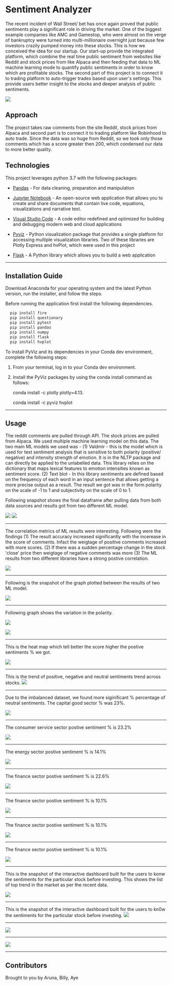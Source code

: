 # Sentiment Analyzer

The recent incident of Wall Street/ bet has once again proved that public sentiments play a significant role in driving the market.  One of the biggest example companies like AMC and Gamestop, who were almost on the verge of bankruptcy were turned into multi-millionaire overnight just because few investors crazily pumped money into these stocks. This is how we conceived the idea for our startup. Our start-up provide the integrated platform, which combine the real time public sentiment from websites like Reddit and stock prices from like Alpaca and then feeding that data to ML machine learning mode to quantify public sentiments in order to know which are profitable stocks. The second part of this project is to connect it to trading platform to auto-trigger trades based upon user's settings. This provide users better insight to the stocks and deeper analysis of public sentiments.

![](snapshots/intro.PNG)

## Approach
The project takes raw comments from the site Reddit, stock prices from Alpaca and second part is to connect it to trading platform like Robinhood to auto trade. Since the data was so huge from Reddit, so we took only those comments which has a score greater then 200, which condensed our data to more better quality.

## Technologies

This project leverages python 3.7 with the following packages:

* [Pandas](https://pandas.pydata.org/) - For data cleaning, preparation and manipulation

* [Jupyter Notebook](https://jupyter.org/) - An open-source web application that allows you to create and share documents that contain live code, equations, visualizations and narrative text.

* [Visual Studio Code](https://code.visualstudio.com/) - A code editor redefined and optimized for building and debugging modern web and cloud applications

* [Pyviz](https://pyviz.org/) - Python visualization package that provides a single platform for accessing multiple visualization libraries. Two of these libraries are Plotly Express and hvPlot, which were used in this project

* [Flask](https://flask.palletsprojects.com/en/1.1.x/) - A Python library which allows you to build a web application


---

## Installation Guide

Download Anaconda for your operating system and the latest Python version, run the installer, and follow the steps.

Before running the application first install the following dependencies.

```python
  pip install fire
  pip install questionary
  pip install pytest
  pip install pandas
  pip install numpy
  pip install flask
  pip install hvplot
```

To install PyViz and its dependencies in your Conda dev environment, complete the following steps:

1. From your terminal, log in to your Conda dev environment.

2. Install the PyViz packages by using the conda install command as follows:
    
	conda install -c plotly plotly=4.13.
    
    conda install -c pyviz hvplot
-----------------------------------------------------------------------------------------------------------------------------------------------------

## Usage

The reddit comments are pulled through API. The stock prices are pulled from Alpaca. We used multiple machine learning model on this data. The two main ML models we used was - (1) Valdmir - this is the model which is used for text sentiment analysis that is sensitive to both polarity (positive/ negative) and intensity strength of emotion. It is in the NLTP package and can directly be applied to the unlabelled data. This library relies on the dictionary that maps lexical features to emotion intensities known as sentiment score. (2) Text blot - In this library sentiments are defined based on the frequency of each word in an input sentence that allows getting a more precise output as a result. The result we got was in the form polarity on the scale of -1 to 1 and subjectivity on the scale of 0 to 1.

Following snapshot shows the final dataframe after pulling data from both data sources and results got from two different ML model.

![](snapshots/dataframe_headline.PNG)
![](snapshots/dataframe_content.PNG)

--------------------------------------------------------------------------------------------------------------------------------------------

The correlation metrics of ML results were interesting. Following were the findings (1) The result accuracy increased significantly with the incerease in the score of comments. Infact the weigtage of positive comments increased with more scores. (2) If there was a sudden percentage change in the stock 'close' price then weigtage of negative comments was more (3) The ML results from two different libraries have a strong  postive correlation.

![](snapshots/correlation.PNG)

--------------------------------------------------------------------------------------------------------------------------------------------

Following is the snapshot of the graph plotted between the results of two ML model.

![](snapshots/cross_results.PNG)

--------------------------------------------------------------------------------------------------------------------------------------------

Following graph shows the variation in the polarity.

![](snapshots/snapshots.PNG)

![](snapshots/polarity_variation.PNG)

--------------------------------------------------------------------------------------------------------------------------------------------

This is the heat map which tell better the score higher the postive sentiments % we got.

![](snapshots/score.PNG)

--------------------------------------------------------------------------------------------------------------------------------------------

This is the trend of positive, negative and neutral sentiments trend across stocks.
![](snapshots/sentiment_trend.PNG)

--------------------------------------------------------------------------------------------------------------------------------------------

Due to the imbalanced dataset, we found more siginificant % percentage of neutral sentiments. The capital good sector % was 23%.

![](snapshots/capital_goods.PNG)

--------------------------------------------------------------------------------------------------------------------------------------------

The consumer service sector postive sentiment % is 23.2%

![](snapshots/customer_services.PNG)

--------------------------------------------------------------------------------------------------------------------------------------------

The energy sector postive sentiment % is 14.1%

![](snapshots/energy.PNG)

--------------------------------------------------------------------------------------------------------------------------------------------

The finance sector postive sentiment % is 22.6%

![](snapshots/finance.PNG)

--------------------------------------------------------------------------------------------------------------------------------------------

The finance sector postive sentiment % is 10.1%

![](snapshots/health_care.PNG)

--------------------------------------------------------------------------------------------------------------------------------------------

The finance sector postive sentiment % is 10.1%

![](snapshots/public_utilities.PNG)

--------------------------------------------------------------------------------------------------------------------------------------------

The finance sector postive sentiment % is 10.1%

![](snapshots/public_utilities.PNG)

--------------------------------------------------------------------------------------------------------------------------------------------

This is the snapshot of the interactive dashboard built for the users to konw the sentiments for the particular stock before investing.
This shows the list of top trend in the market as per the recent data.

![](snapshots/public_sentiments.PNG)

--------------------------------------------------------------------------------------------------------------------------------------------

This is the snapshot of the interactive dashboard built for the users to kn0w the sentiments for the particular stock before investing. 
![](snapshots/for_which_stock.PNG)

--------------------------------------------------------------------------------------------------------------------------------------------

![](snapshots/range_of_Sentiments.PNG)

--------------------------------------------------------------------------------------------------------------------------------------------

![](snapshots/range_of_Sentiments.PNG)

--------------------------------------------------------------------------------------------------------------------------------------------



## Contributors

Brought to you by Aruna, Billy, Aye
